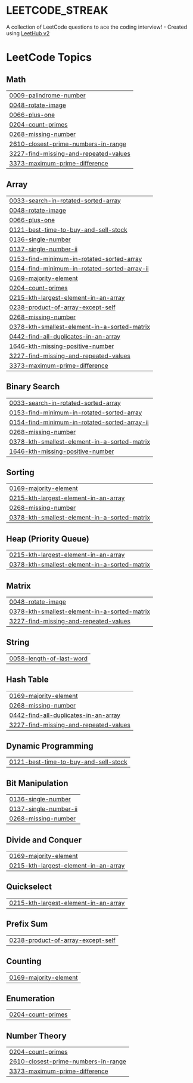 # LEETCODE_STREAK
A collection of LeetCode questions to ace the coding interview! - Created using [LeetHub v2](https://github.com/arunbhardwaj/LeetHub-2.0)

<!---LeetCode Topics Start-->
# LeetCode Topics
## Math
|  |
| ------- |
| [0009-palindrome-number](https://github.com/omg0014/LEETCODE_STREAK/tree/master/0009-palindrome-number) |
| [0048-rotate-image](https://github.com/omg0014/LEETCODE_STREAK/tree/master/0048-rotate-image) |
| [0066-plus-one](https://github.com/omg0014/LEETCODE_STREAK/tree/master/0066-plus-one) |
| [0204-count-primes](https://github.com/omg0014/LEETCODE_STREAK/tree/master/0204-count-primes) |
| [0268-missing-number](https://github.com/omg0014/LEETCODE_STREAK/tree/master/0268-missing-number) |
| [2610-closest-prime-numbers-in-range](https://github.com/omg0014/LEETCODE_STREAK/tree/master/2610-closest-prime-numbers-in-range) |
| [3227-find-missing-and-repeated-values](https://github.com/omg0014/LEETCODE_STREAK/tree/master/3227-find-missing-and-repeated-values) |
| [3373-maximum-prime-difference](https://github.com/omg0014/LEETCODE_STREAK/tree/master/3373-maximum-prime-difference) |
## Array
|  |
| ------- |
| [0033-search-in-rotated-sorted-array](https://github.com/omg0014/LEETCODE_STREAK/tree/master/0033-search-in-rotated-sorted-array) |
| [0048-rotate-image](https://github.com/omg0014/LEETCODE_STREAK/tree/master/0048-rotate-image) |
| [0066-plus-one](https://github.com/omg0014/LEETCODE_STREAK/tree/master/0066-plus-one) |
| [0121-best-time-to-buy-and-sell-stock](https://github.com/omg0014/LEETCODE_STREAK/tree/master/0121-best-time-to-buy-and-sell-stock) |
| [0136-single-number](https://github.com/omg0014/LEETCODE_STREAK/tree/master/0136-single-number) |
| [0137-single-number-ii](https://github.com/omg0014/LEETCODE_STREAK/tree/master/0137-single-number-ii) |
| [0153-find-minimum-in-rotated-sorted-array](https://github.com/omg0014/LEETCODE_STREAK/tree/master/0153-find-minimum-in-rotated-sorted-array) |
| [0154-find-minimum-in-rotated-sorted-array-ii](https://github.com/omg0014/LEETCODE_STREAK/tree/master/0154-find-minimum-in-rotated-sorted-array-ii) |
| [0169-majority-element](https://github.com/omg0014/LEETCODE_STREAK/tree/master/0169-majority-element) |
| [0204-count-primes](https://github.com/omg0014/LEETCODE_STREAK/tree/master/0204-count-primes) |
| [0215-kth-largest-element-in-an-array](https://github.com/omg0014/LEETCODE_STREAK/tree/master/0215-kth-largest-element-in-an-array) |
| [0238-product-of-array-except-self](https://github.com/omg0014/LEETCODE_STREAK/tree/master/0238-product-of-array-except-self) |
| [0268-missing-number](https://github.com/omg0014/LEETCODE_STREAK/tree/master/0268-missing-number) |
| [0378-kth-smallest-element-in-a-sorted-matrix](https://github.com/omg0014/LEETCODE_STREAK/tree/master/0378-kth-smallest-element-in-a-sorted-matrix) |
| [0442-find-all-duplicates-in-an-array](https://github.com/omg0014/LEETCODE_STREAK/tree/master/0442-find-all-duplicates-in-an-array) |
| [1646-kth-missing-positive-number](https://github.com/omg0014/LEETCODE_STREAK/tree/master/1646-kth-missing-positive-number) |
| [3227-find-missing-and-repeated-values](https://github.com/omg0014/LEETCODE_STREAK/tree/master/3227-find-missing-and-repeated-values) |
| [3373-maximum-prime-difference](https://github.com/omg0014/LEETCODE_STREAK/tree/master/3373-maximum-prime-difference) |
## Binary Search
|  |
| ------- |
| [0033-search-in-rotated-sorted-array](https://github.com/omg0014/LEETCODE_STREAK/tree/master/0033-search-in-rotated-sorted-array) |
| [0153-find-minimum-in-rotated-sorted-array](https://github.com/omg0014/LEETCODE_STREAK/tree/master/0153-find-minimum-in-rotated-sorted-array) |
| [0154-find-minimum-in-rotated-sorted-array-ii](https://github.com/omg0014/LEETCODE_STREAK/tree/master/0154-find-minimum-in-rotated-sorted-array-ii) |
| [0268-missing-number](https://github.com/omg0014/LEETCODE_STREAK/tree/master/0268-missing-number) |
| [0378-kth-smallest-element-in-a-sorted-matrix](https://github.com/omg0014/LEETCODE_STREAK/tree/master/0378-kth-smallest-element-in-a-sorted-matrix) |
| [1646-kth-missing-positive-number](https://github.com/omg0014/LEETCODE_STREAK/tree/master/1646-kth-missing-positive-number) |
## Sorting
|  |
| ------- |
| [0169-majority-element](https://github.com/omg0014/LEETCODE_STREAK/tree/master/0169-majority-element) |
| [0215-kth-largest-element-in-an-array](https://github.com/omg0014/LEETCODE_STREAK/tree/master/0215-kth-largest-element-in-an-array) |
| [0268-missing-number](https://github.com/omg0014/LEETCODE_STREAK/tree/master/0268-missing-number) |
| [0378-kth-smallest-element-in-a-sorted-matrix](https://github.com/omg0014/LEETCODE_STREAK/tree/master/0378-kth-smallest-element-in-a-sorted-matrix) |
## Heap (Priority Queue)
|  |
| ------- |
| [0215-kth-largest-element-in-an-array](https://github.com/omg0014/LEETCODE_STREAK/tree/master/0215-kth-largest-element-in-an-array) |
| [0378-kth-smallest-element-in-a-sorted-matrix](https://github.com/omg0014/LEETCODE_STREAK/tree/master/0378-kth-smallest-element-in-a-sorted-matrix) |
## Matrix
|  |
| ------- |
| [0048-rotate-image](https://github.com/omg0014/LEETCODE_STREAK/tree/master/0048-rotate-image) |
| [0378-kth-smallest-element-in-a-sorted-matrix](https://github.com/omg0014/LEETCODE_STREAK/tree/master/0378-kth-smallest-element-in-a-sorted-matrix) |
| [3227-find-missing-and-repeated-values](https://github.com/omg0014/LEETCODE_STREAK/tree/master/3227-find-missing-and-repeated-values) |
## String
|  |
| ------- |
| [0058-length-of-last-word](https://github.com/omg0014/LEETCODE_STREAK/tree/master/0058-length-of-last-word) |
## Hash Table
|  |
| ------- |
| [0169-majority-element](https://github.com/omg0014/LEETCODE_STREAK/tree/master/0169-majority-element) |
| [0268-missing-number](https://github.com/omg0014/LEETCODE_STREAK/tree/master/0268-missing-number) |
| [0442-find-all-duplicates-in-an-array](https://github.com/omg0014/LEETCODE_STREAK/tree/master/0442-find-all-duplicates-in-an-array) |
| [3227-find-missing-and-repeated-values](https://github.com/omg0014/LEETCODE_STREAK/tree/master/3227-find-missing-and-repeated-values) |
## Dynamic Programming
|  |
| ------- |
| [0121-best-time-to-buy-and-sell-stock](https://github.com/omg0014/LEETCODE_STREAK/tree/master/0121-best-time-to-buy-and-sell-stock) |
## Bit Manipulation
|  |
| ------- |
| [0136-single-number](https://github.com/omg0014/LEETCODE_STREAK/tree/master/0136-single-number) |
| [0137-single-number-ii](https://github.com/omg0014/LEETCODE_STREAK/tree/master/0137-single-number-ii) |
| [0268-missing-number](https://github.com/omg0014/LEETCODE_STREAK/tree/master/0268-missing-number) |
## Divide and Conquer
|  |
| ------- |
| [0169-majority-element](https://github.com/omg0014/LEETCODE_STREAK/tree/master/0169-majority-element) |
| [0215-kth-largest-element-in-an-array](https://github.com/omg0014/LEETCODE_STREAK/tree/master/0215-kth-largest-element-in-an-array) |
## Quickselect
|  |
| ------- |
| [0215-kth-largest-element-in-an-array](https://github.com/omg0014/LEETCODE_STREAK/tree/master/0215-kth-largest-element-in-an-array) |
## Prefix Sum
|  |
| ------- |
| [0238-product-of-array-except-self](https://github.com/omg0014/LEETCODE_STREAK/tree/master/0238-product-of-array-except-self) |
## Counting
|  |
| ------- |
| [0169-majority-element](https://github.com/omg0014/LEETCODE_STREAK/tree/master/0169-majority-element) |
## Enumeration
|  |
| ------- |
| [0204-count-primes](https://github.com/omg0014/LEETCODE_STREAK/tree/master/0204-count-primes) |
## Number Theory
|  |
| ------- |
| [0204-count-primes](https://github.com/omg0014/LEETCODE_STREAK/tree/master/0204-count-primes) |
| [2610-closest-prime-numbers-in-range](https://github.com/omg0014/LEETCODE_STREAK/tree/master/2610-closest-prime-numbers-in-range) |
| [3373-maximum-prime-difference](https://github.com/omg0014/LEETCODE_STREAK/tree/master/3373-maximum-prime-difference) |
<!---LeetCode Topics End-->